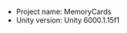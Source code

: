 <!-- UNITY CODE ASSIST INSTRUCTIONS START -->
- Project name: MemoryCards
- Unity version: Unity 6000.1.15f1
<!-- UNITY CODE ASSIST INSTRUCTIONS END -->
